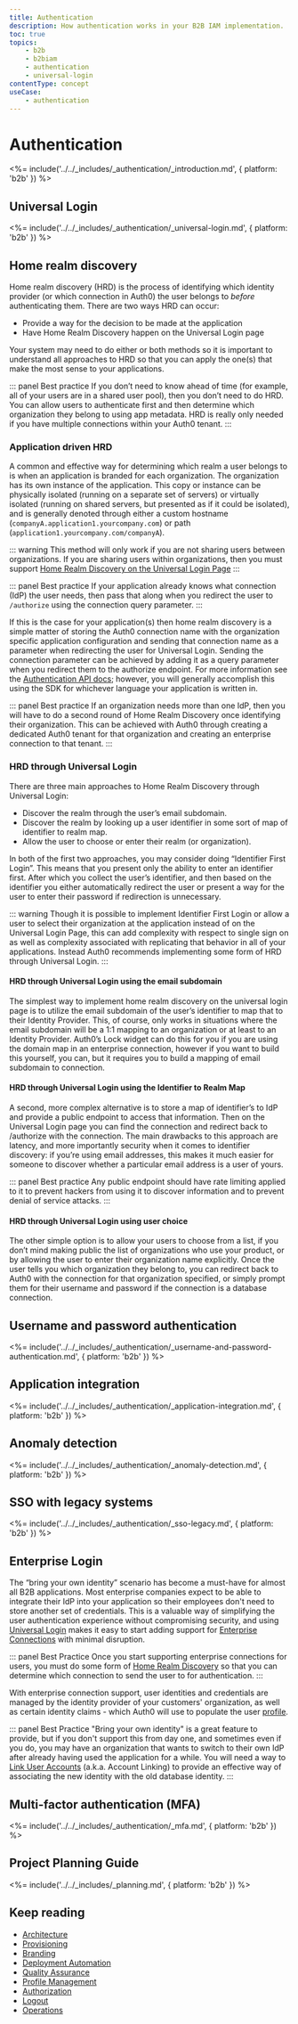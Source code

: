 ```yaml
---
title: Authentication
description: How authentication works in your B2B IAM implementation.
toc: true
topics:
    - b2b
    - b2biam
    - authentication
    - universal-login
contentType: concept
useCase:
    - authentication
---
```

# Authentication

<%= include('../../_includes/_authentication/_introduction.md', { platform: 'b2b' }) %>

## Universal Login

<%= include('../../_includes/_authentication/_universal-login.md', { platform: 'b2b' }) %>

## Home realm discovery

Home realm discovery (HRD) is the process of identifying which identity provider (or which connection in Auth0) the user belongs to *before* authenticating them. There are two ways HRD can occur:

* Provide a way for the decision to be made at the application
* Have Home Realm Discovery happen on the Universal Login page

Your system may need to do either or both methods so it is important to understand all approaches to HRD so that you can apply the one(s) that make the most sense to your applications.

::: panel Best practice
If you don’t need to know ahead of time (for example, all of your users are in a shared user pool), then you don’t need to do HRD. You can allow users to authenticate first and then determine which organization they belong to using app metadata.  HRD is really only needed if you have multiple connections within your Auth0 tenant.
:::

### Application driven HRD

A common and effective way for determining which realm a user belongs to is when an application is branded for each organization.  The organization has its own instance of the application.  This copy or instance can be physically isolated (running on a separate set of servers) or virtually isolated (running on shared servers, but presented as if it could be isolated), and is generally denoted through either a custom hostname (`companyA.application1.yourcompany.com`) or path (`application1.yourcompany.com/companyA`).

::: warning
This method will only work if you are not sharing users between organizations.  If you are sharing users within organizations, then you must support [Home Realm Discovery on the Universal Login Page](#hrd-through-universal-login)
:::

::: panel Best practice
If your application already knows what connection (IdP) the user needs, then pass that along when you redirect the user to `/authorize` using the connection query parameter.
:::

If this is the case for your application(s) then home realm discovery is a simple matter of storing the Auth0 connection name with the organization specific application configuration and sending that connection name as a parameter when redirecting the user for Universal Login. Sending the connection parameter can be achieved by adding it as a query parameter when you redirect them to the authorize endpoint. For more information see the [Authentication API docs](/api/authentication#authorization-code-flow); however, you will generally accomplish this using the SDK for whichever language your application is written in.

::: panel Best practice
If an organization needs more than one IdP, then you will have to do a second round of Home Realm Discovery once identifying their organization.  This can be achieved with Auth0 through creating a dedicated Auth0 tenant for that organization and creating an enterprise connection to that tenant.
:::

### HRD through Universal Login

There are three main approaches to Home Realm Discovery through Universal Login:

* Discover the realm through the user’s email subdomain.
* Discover the realm by looking up a user identifier in some sort of map of identifier to realm map.
* Allow the user to choose or enter their realm (or organization).

In both of the first two approaches, you may consider doing “Identifier First Login”. This means that you present only the ability to enter an identifier first.  After which you collect the user’s identifier, and then based on the identifier you either automatically redirect the user or present a way for the user to enter their password if redirection is unnecessary.

::: warning
Though it is possible to implement Identifier First Login or allow a user to select their organization at the application instead of on the Universal Login Page, this can add complexity with respect to single sign on as well as complexity associated with replicating that behavior in all of your applications.  Instead Auth0 recommends implementing some form of HRD through Universal Login.
:::

#### HRD through Universal Login using the email subdomain

The simplest way to implement home realm discovery on the universal login page is to utilize the email subdomain of the user’s identifier to map that to their Identity Provider. This, of course, only works in situations where the email subdomain will be a 1:1 mapping to an organization or at least to an Identity Provider.  Auth0’s Lock widget can do this for you if you are using the domain map in an enterprise connection, however if you want to build this yourself, you can, but it requires you to build a mapping of email subdomain to connection.

#### HRD through Universal Login using the Identifier to Realm Map

A second, more complex alternative is to store a map of identifier’s to IdP and provide a public endpoint to access that information.  Then on the Universal Login page you can find the connection and redirect back to /authorize with the connection.  The main drawbacks to this approach are latency, and more importantly security when it comes to identifier discovery: if you’re using email addresses, this makes it much easier for someone to discover whether a particular email address is a user of yours.

::: panel Best practice
Any public endpoint should have rate limiting applied to it to prevent hackers from using it to discover information and to prevent denial of service attacks.
:::

#### HRD through Universal Login using user choice

The other simple option is to allow your users to choose from a list, if you don’t mind making public the list of organizations who use your product, or by allowing the user to enter their organization name explicitly.  Once the user tells you which organization they belong to, you can redirect back to Auth0 with the connection for that organization specified, or simply prompt them for their username and password if the connection is a database connection.

## Username and password authentication

<%= include('../../_includes/_authentication/_username-and-password-authentication.md', { platform: 'b2b' }) %>

## Application integration

<%= include('../../_includes/_authentication/_application-integration.md', { platform: 'b2b' }) %>

## Anomaly detection

<%= include('../../_includes/_authentication/_anomaly-detection.md', { platform: 'b2b' }) %>

## SSO with legacy systems

<%= include('../../_includes/_authentication/_sso-legacy.md', { platform: 'b2b' }) %>

## Enterprise Login

The “bring your own identity” scenario has become a must-have for almost all B2B applications.  Most enterprise companies expect to be able to integrate their IdP into your application so their employees don't need to store another set of credentials.  This is a valuable way of simplifying the user authentication experience without compromising security, and using [Universal Login](#universal-login) makes it easy to start adding support for [Enterprise Connections](/connections/identity-providers-enterprise) with minimal disruption.

::: panel Best Practice
Once you start supporting enterprise connections for users, you must do some form of [Home Realm Discovery](#home-realm-discovery) so that you can determine which connection to send the user to for authentication.
:::

With enterprise connection support, user identities and credentials are managed by the identity provider of your customers' organization, as well as certain identity claims - which Auth0 will use to populate the user [profile](/architecture-scenarios/implementation/b2b/b2b-profile-mgmt).

::: panel Best Practice
"Bring your own identity" is a great feature to provide, but if you don't support this from day one, and sometimes even if you do, you may have an organization that wants to switch to their own IdP after already having used the application for a while.  You will need a way to [Link User Accounts](/link-accounts) (a.k.a. Account Linking) to provide an effective way of associating the new identity with the old database identity.
:::

## Multi-factor authentication (MFA)

<%= include('../../_includes/_authentication/_mfa.md', { platform: 'b2b' }) %>

## Project Planning Guide

<%= include('../../_includes/_planning.md', { platform: 'b2b' }) %>

## Keep reading

* [Architecture](/architecture-scenarios/implementation/b2b/b2b-architecture)
* [Provisioning](/architecture-scenarios/implementation/b2b/b2b-provisioning)
* [Branding](/architecture-scenarios/implementation/b2b/b2b-branding)
* [Deployment Automation](/architecture-scenarios/implementation/b2b/b2b-deployment)
* [Quality Assurance](/architecture-scenarios/implementation/b2b/b2b-qa)
* [Profile Management](/architecture-scenarios/implementation/b2b/b2b-profile-mgmt)
* [Authorization](/architecture-scenarios/implementation/b2b/b2b-authorization)
* [Logout](/architecture-scenarios/implementation/b2b/b2b-logout)
* [Operations](/architecture-scenarios/implementation/b2b/b2b-operations)
